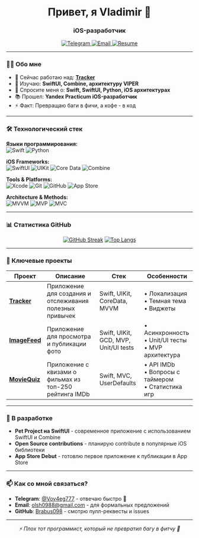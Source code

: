 <h1 align="center">Привет, я Vladimir 👋</h1>
<h3 align="center">iOS-разработчик</h3>

<p align="center">
  <a href="https://t.me/Vov4eg777">
    <img src="https://img.shields.io/badge/Telegram-2CA5E0?style=for-the-badge&logo=telegram&logoColor=white" alt="Telegram"/>
  </a>
  <a href="mailto:olsh0988@gmail.com">
    <img src="https://img.shields.io/badge/Gmail-D14836?style=for-the-badge&logo=gmail&logoColor=white" alt="Email"/>
  </a>
  <a href="https://docs.google.com/document/d/18caT1lR7wfQcId3kl3MaWkGpnjQqEGYBz7goR_59zEw/edit?usp=sharing">
    <img src="https://img.shields.io/badge/Resume-4285F4?style=for-the-badge&logo=google-drive&logoColor=white" alt="Resume"/>
  </a>
</p>

---

### 👨‍💻 Обо мне

- 🔭 Сейчас работаю над: **[Tracker](https://github.com/Brabus098/Tracker)**
- 🌱 Изучаю: **SwiftUI, Combine, архитектуру VIPER**
- 💬 Спросите меня о: **Swift, SwiftUI, Python, iOS архитектурах**
- 📚 Прошел: **Yandex Practicum iOS-разработчик**
- ⚡ Факт: Превращаю баги в фичи, а кофе - в код

---

### 🛠️ Технологический стек

**Языки программирования:**  
![Swift](https://img.shields.io/badge/Swift-FA7343?style=for-the-badge&logo=swift&logoColor=white)
![Python](https://img.shields.io/badge/Python-3776AB?style=for-the-badge&logo=python&logoColor=white)

**iOS Frameworks:**  
![SwiftUI](https://img.shields.io/badge/SwiftUI-1E8CBE?style=for-the-badge&logo=swift&logoColor=white)
![UIKit](https://img.shields.io/badge/UIKit-2396F3?style=for-the-badge&logo=apple&logoColor=white)
![Core Data](https://img.shields.io/badge/Core_Data-1E8CBE?style=for-the-badge&logo=apple&logoColor=white)
![Combine](https://img.shields.io/badge/Combine-FA7343?style=for-the-badge&logo=swift&logoColor=white)

**Tools & Platforms:**  
![Xcode](https://img.shields.io/badge/Xcode-1575F9?style=for-the-badge&logo=xcode&logoColor=white)
![Git](https://img.shields.io/badge/Git-F05032?style=for-the-badge&logo=git&logoColor=white)
![GitHub](https://img.shields.io/badge/GitHub-181717?style=for-the-badge&logo=github&logoColor=white)
![App Store](https://img.shields.io/badge/App_Store-0D96F6?style=for-the-badge&logo=app-store&logoColor=white)

**Architecture & Methods:**  
![MVVM](https://img.shields.io/badge/Architecture-MVVM-blue?style=for-the-badge)
![MVP](https://img.shields.io/badge/Architecture-MVP-green?style=for-the-badge)
![MVC](https://img.shields.io/badge/Architecture-MVC-lightgrey?style=for-the-badge)

---

### 📊 Статистика GitHub

<div align="center">

[![GitHub Streak](https://streak-stats.demolab.com?user=Brabus098&theme=dark)](https://git.io/streak-stats)
[![Top Langs](https://github-readme-stats.vercel.app/api/top-langs/?username=Brabus098&layout=compact&theme=dark)](https://github.com/anuraghazra/github-readme-stats)

</div>

---

### 🚀 Ключевые проекты

| Проект | Описание | Стек | Особенности |
|--------|-----------|------|-------------|
| **[Tracker](https://github.com/Brabus098/Tracker)** | Приложение для создания и отслеживания полезных привычек | Swift, UIKit, CoreData, MVVM | • Локализация<br>• Темная тема<br>• Виджеты |
| **[ImageFeed](https://github.com/Brabus098/ImageFeed)** | Приложение для просмотра и публикации фото | Swift, UIKit, GCD, MVP, Unit/UI tests | • Асинхронность<br>• Unit/UI тесты<br>• MVP архитектура |
| **[MovieQuiz](https://github.com/Brabus098/MovieQuiz)** | Приложение с квизами о фильмах из топ-250 рейтинга IMDb | Swift, MVC, UserDefaults | • API IMDb<br>• Вопросы с таймером<br>• Статистика игр |

---

### 📱 В разработке

- **Pet Project на SwiftUI** - современное приложение с использованием SwiftUI и Combine
- **Open Source contributions** - планирую contribute в популярные iOS библиотеки
- **App Store Debut** - готовлю первое приложение к публикации в App Store

---

### 📫 Как со мной связаться?

- **Telegram**: [@Vov4eg777](https://t.me/Vov4eg777) - отвечаю быстро  🚀
- **Email**: [olsh0988@gmail.com](mailto:olsh0988@gmail.com) - для формальных предложений
- **GitHub**: [Brabus098](https://github.com/Brabus098) - смотрю пулл-реквесты и issues

---

<p align="center">
  <i>⚡️ Плох тот программист, который не превратил багу в фитчу 🍏</i>
</p>
